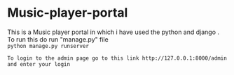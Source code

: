 # Music-player-portal
This is a Music player portal in which i have used the python and django .
To run this  do run "manage.py" file     
```python manage.py runserver```

```To login to the admin page go to this link http://127.0.0.1:8000/admin and enter your login```
